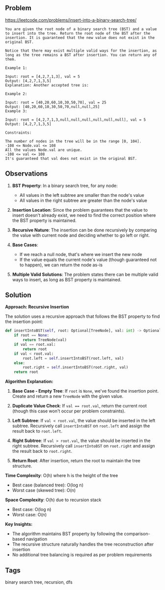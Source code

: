## Problem

https://leetcode.com/problems/insert-into-a-binary-search-tree/

```
You are given the root node of a binary search tree (BST) and a value to insert into the tree. Return the root node of the BST after the insertion. It is guaranteed that the new value does not exist in the original BST.

Notice that there may exist multiple valid ways for the insertion, as long as the tree remains a BST after insertion. You can return any of them.

Example 1:

Input: root = [4,2,7,1,3], val = 5
Output: [4,2,7,1,3,5]
Explanation: Another accepted tree is:

Example 2:

Input: root = [40,20,60,10,30,50,70], val = 25
Output: [40,20,60,10,30,50,70,null,null,25]
Example 3:

Input: root = [4,2,7,1,3,null,null,null,null,null,null], val = 5
Output: [4,2,7,1,3,5]

Constraints:

The number of nodes in the tree will be in the range [0, 104].
-108 <= Node.val <= 108
All the values Node.val are unique.
-108 <= val <= 108
It's guaranteed that val does not exist in the original BST.
```

## Observations

1. **BST Property**: In a binary search tree, for any node:
   - All values in the left subtree are smaller than the node's value
   - All values in the right subtree are greater than the node's value

2. **Insertion Location**: Since the problem guarantees that the value to insert doesn't already exist, we need to find the correct position where the BST property is maintained.

3. **Recursive Nature**: The insertion can be done recursively by comparing the value with current node and deciding whether to go left or right.

4. **Base Cases**: 
   - If we reach a null node, that's where we insert the new node
   - If the value equals the current node's value (though guaranteed not to happen), we can return the node as-is

5. **Multiple Valid Solutions**: The problem states there can be multiple valid ways to insert, as long as BST property is maintained.

## Solution

**Approach: Recursive Insertion**

The solution uses a recursive approach that follows the BST property to find the insertion point:

```python
def insertIntoBST(self, root: Optional[TreeNode], val: int) -> Optional[TreeNode]:
    if root == None:
        return TreeNode(val)
    if val == root.val:
        return root
    if val < root.val:
        root.left = self.insertIntoBST(root.left, val)
    else:
        root.right = self.insertIntoBST(root.right, val)
    return root
```

**Algorithm Explanation:**

1. **Base Case - Empty Tree**: If `root` is `None`, we've found the insertion point. Create and return a new `TreeNode` with the given value.

2. **Duplicate Value Check**: If `val == root.val`, return the current root (though this case won't occur per problem constraints).

3. **Left Subtree**: If `val < root.val`, the value should be inserted in the left subtree. Recursively call `insertIntoBST` on `root.left` and assign the result back to `root.left`.

4. **Right Subtree**: If `val > root.val`, the value should be inserted in the right subtree. Recursively call `insertIntoBST` on `root.right` and assign the result back to `root.right`.

5. **Return Root**: After insertion, return the root to maintain the tree structure.

**Time Complexity**: O(h) where h is the height of the tree
- Best case (balanced tree): O(log n)
- Worst case (skewed tree): O(n)

**Space Complexity**: O(h) due to recursion stack
- Best case: O(log n)  
- Worst case: O(n)

**Key Insights:**
- The algorithm maintains BST property by following the comparison-based navigation
- The recursive structure naturally handles the tree reconstruction after insertion
- No additional tree balancing is required as per problem requirements

## Tags

binary search tree, recursion, dfs